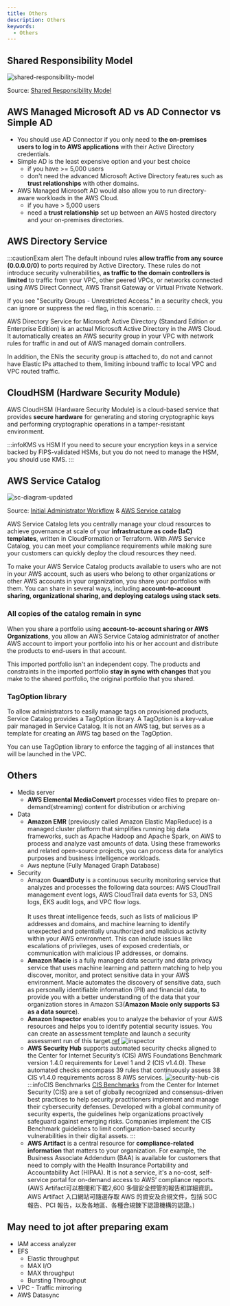 ```yaml
---
title: Others
description: Others
keywords:
  - Others
---
```


## Shared Responsibility Model

![shared-responsibility-model](/img/aws/other/shared-responsibility-model.jpg)

Source: [Shared Responsibility Model](https://aws.amazon.com/compliance/shared-responsibility-model/)

## AWS Managed Microsoft AD vs AD Connector vs Simple AD

- You should use AD Connector if you only need to **the on-premises users to log in to AWS applications** with their Active Directory credentials.
- Simple AD is the least expensive option and your best choice 
  - if you have >= 5,000 users
  - don't need the advanced Microsoft Active Directory features such as **trust relationships** with other domains.
- AWS Managed Microsoft AD would also allow you to run directory-aware workloads in the AWS Cloud. 
  - if you have > 5,000 users 
  - need a **trust relationship** set up between an AWS hosted directory and your on-premises directories.

## AWS Directory Service

:::cautionExam alert
The default inbound rules **allow traffic from any source (0.0.0.0/0)** to ports required by Active Directory. These rules do not introduce security vulnerabilities, **as traffic to the domain controllers is limited** to traffic from your VPC, other peered VPCs, or networks connected using AWS Direct Connect, AWS Transit Gateway or Virtual Private Network. 

If you see "Security Groups - Unrestricted Access." in a security check, you can ignore or suppress the red flag, in this scenario.
:::

AWS Directory Service for Microsoft Active Directory (Standard Edition or Enterprise Edition) is an actual Microsoft Active Directory in the AWS Cloud. It automatically creates an AWS security group in your VPC with network rules for traffic in and out of AWS managed domain controllers. 

In addition, the ENIs the security group is attached to, do not and cannot have Elastic IPs attached to them, limiting inbound traffic to local VPC and VPC routed traffic.

## CloudHSM (Hardware Security Module)

AWS CloudHSM (Hardware Security Module) is a cloud-based service that provides **secure hardware** for generating and storing cryptographic keys and performing cryptographic operations in a tamper-resistant environment.

:::infoKMS vs HSM
If you need to secure your encryption keys in a service backed by FIPS-validated HSMs, but you do not need to manage the HSM, you should use KMS.
:::

##  AWS Service Catalog

![sc-diagram-updated](/img/aws/other/sc-diagram-updated.png)

Source: [Initial Administrator Workflow](https://docs.aws.amazon.com/servicecatalog/latest/adminguide/what-is_concepts.html) & [AWS Service catalog](https://aws.amazon.com/servicecatalog/)

AWS Service Catalog lets you centrally manage your cloud resources to achieve governance at scale of your **infrastructure as code (IaC) templates**, written in CloudFormation or Terraform. With AWS Service Catalog, you can meet your compliance requirements while making sure your customers can quickly deploy the cloud resources they need.

To make your AWS Service Catalog products available to users who are not in your AWS account, such as users who belong to other organizations or other AWS accounts in your organization, you share your portfolios with them. You can share in several ways, including **account-to-account sharing, organizational sharing, and deploying catalogs using stack sets**.

### All copies of the catalog remain in sync

When you share a portfolio using **account-to-account sharing or AWS Organizations**, you allow an AWS Service Catalog administrator of another AWS account to import your portfolio into his or her account and distribute the products to end-users in that account.

This imported portfolio isn't an independent copy. The products and constraints in the imported portfolio **stay in sync with changes** that you make to the shared portfolio, the original portfolio that you shared. 


### TagOption library

To allow administrators to easily manage tags on provisioned products, Service Catalog provides a TagOption library. A TagOption is a key-value pair managed in Service Catalog. It is not an AWS tag, but serves as a template for creating an AWS tag based on the TagOption.

You can use TagOption library to enforce the tagging of all instances that will be launched in the VPC.

## Others

- Media server
  - **AWS Elemental MediaConvert** processes video files to prepare on-demand(streaming) content for distribution or archiving
- Data
  - **Amazon EMR** (previously called Amazon Elastic MapReduce) is a managed cluster platform that simplifies running big data frameworks, such as Apache Hadoop and Apache Spark, on AWS to process and analyze vast amounts of data. Using these frameworks and related open-source projects, you can process data for analytics purposes and business intelligence workloads. 
  - Aws neptune (Fully Managed Graph Database)
- Security
  - Amazon **GuardDuty** is a continuous security monitoring service that analyzes and processes the following data sources: AWS CloudTrail management event logs, AWS CloudTrail data events for S3, DNS logs, EKS audit logs, and VPC flow logs. <br/><br/>
  It uses threat intelligence feeds, such as lists of malicious IP addresses and domains, and machine learning to identify unexpected and potentially unauthorized and malicious activity within your AWS environment. This can include issues like escalations of privileges, uses of exposed credentials, or communication with malicious IP addresses, or domains.
  - **Amazon Macie** is a fully managed data security and data privacy service that uses machine learning and pattern matching to help you discover, monitor, and protect sensitive data in your AWS environment. Macie automates the discovery of sensitive data, such as personally identifiable information (PII) and financial data, to provide you with a better understanding of the data that your organization stores in Amazon S3(**Amazon Macie only supports S3 as a data source**).
  - **Amazon Inspector** enables you to analyze the behavior of your AWS resources and helps you to identify potential security issues. You can create an assessment template and launch a security assessment run of this target.[ref](https://aws.amazon.com/blogs/aws/amazon-inspector-now-scans-aws-lambda-functions-for-vulnerabilities/)
  ![inspector](/img/aws/other/inspector.png) 
  - **AWS Security Hub** supports automated security checks aligned to the Center for Internet Security’s (CIS) AWS Foundations Benchmark version 1.4.0 requirements for Level 1 and 2 (CIS v1.4.0). These automated checks encompass 39 rules that continuously assess 38 CIS v1.4.0 requirements across 8 AWS services. 
  ![security-hub-cis](/img/aws/other/security-hub-cis.png) 
  :::infoCIS Benchmarks
  [CIS Benchmarks](https://www.cisecurity.org/cis-benchmarks/) from the Center for Internet Security (CIS) are a set of globally recognized and consensus-driven best practices to help security practitioners implement and manage their cybersecurity defenses. Developed with a global community of security experts, the guidelines help organizations proactively safeguard against emerging risks. Companies implement the CIS Benchmark guidelines to limit configuration-based security vulnerabilities in their digital assets.
  :::
  - **AWS Artifact** is a central resource for **compliance-related information** that matters to your organization. For example, the Business Associate Addendum (BAA) is available for customers that need to comply with the Health Insurance Portability and Accountability Act (HIPAA). It is not a service, it's a no-cost, self-service portal for on-demand access to AWS’ compliance reports. (AWS Artifact可以檢閱和下載2,600 多個安全控管的報告和詳細資訊。AWS Artifact 入口網站可隨選存取 AWS 的資安及合規文件，包括 SOC 報告、PCI 報告，以及各地區、各種合規鍊下認證機構的認證。)


## May need to jot after preparing exam

- IAM access analyzer
- EFS
  - Elastic throughput
  - MAX I/O
  - MAX throughput
  - Bursting Throughput
- VPC - Traffic mirroring
- AWS Datasync